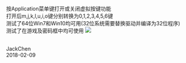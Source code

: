 按Application菜单键打开或关闭虚拟按键功能<br>
打开后m,j,k,l,u,i,o键分别转换为0,1,2,3,4,5,6键<br>
测试了64位Win7和Win10均可用(32位系统需要替换驱动并编译为32位程序)<br>
测试了在游戏及密码框中均可使用
![](https://github.com/chen365409389/Project/blob/master/Img/SharpeGL.png)<br><br>

JackChen<br>
2018-02-09
